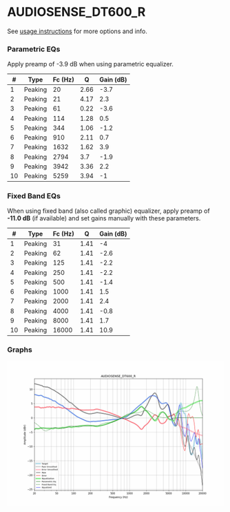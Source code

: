 # AUDIOSENSE_DT600_R
See [usage instructions](https://github.com/jaakkopasanen/AutoEq#usage) for more options and info.

### Parametric EQs
Apply preamp of -3.9 dB when using parametric equalizer.

|   # | Type    |   Fc (Hz) |    Q |   Gain (dB) |
|-----|---------|-----------|------|-------------|
|   1 | Peaking |        20 | 2.66 |        -3.7 |
|   2 | Peaking |        21 | 4.17 |         2.3 |
|   3 | Peaking |        61 | 0.22 |        -3.6 |
|   4 | Peaking |       114 | 1.28 |         0.5 |
|   5 | Peaking |       344 | 1.06 |        -1.2 |
|   6 | Peaking |       910 | 2.11 |         0.7 |
|   7 | Peaking |      1632 | 1.62 |         3.9 |
|   8 | Peaking |      2794 | 3.7  |        -1.9 |
|   9 | Peaking |      3942 | 3.36 |         2.2 |
|  10 | Peaking |      5259 | 3.94 |        -1   |

### Fixed Band EQs
When using fixed band (also called graphic) equalizer, apply preamp of **-11.0 dB** (if available) and set gains manually with these parameters.

|   # | Type    |   Fc (Hz) |    Q |   Gain (dB) |
|-----|---------|-----------|------|-------------|
|   1 | Peaking |        31 | 1.41 |        -4   |
|   2 | Peaking |        62 | 1.41 |        -2.6 |
|   3 | Peaking |       125 | 1.41 |        -2.2 |
|   4 | Peaking |       250 | 1.41 |        -2.2 |
|   5 | Peaking |       500 | 1.41 |        -1.4 |
|   6 | Peaking |      1000 | 1.41 |         1.5 |
|   7 | Peaking |      2000 | 1.41 |         2.4 |
|   8 | Peaking |      4000 | 1.41 |        -0.8 |
|   9 | Peaking |      8000 | 1.41 |         1.7 |
|  10 | Peaking |     16000 | 1.41 |        10.9 |

### Graphs
![](./AUDIOSENSE_DT600_R.png)
